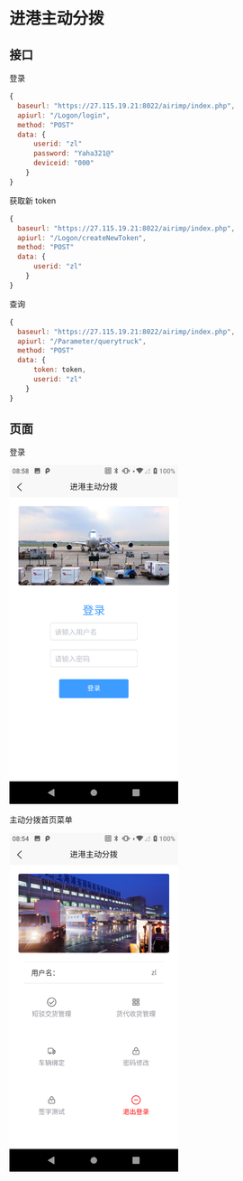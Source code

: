 # 进港主动分拨

## 接口

登录

```javascript
{
  baseurl: "https://27.115.19.21:8022/airimp/index.php",
  apiurl: "/Logon/login",
  method: "POST"
  data: {
      userid: "zl"
      password: "Yaha321@"
      deviceid: "000"
    }
}
```

获取新 token

```javascript
{
  baseurl: "https://27.115.19.21:8022/airimp/index.php",
  apiurl: "/Logon/createNewToken",
  method: "POST"
  data: {
      userid: "zl"
    }
}
```

查询

```javascript
{
  baseurl: "https://27.115.19.21:8022/airimp/index.php",
  apiurl: "/Parameter/querytruck",
  method: "POST"
  data: {
      token: token,
      userid: "zl"
    }
}
```

## 页面

登录

<img src="/public/allocate/login.png" width="300"/>

主动分拨首页菜单

<img src="/public/allocate/index.png" width="300"/>